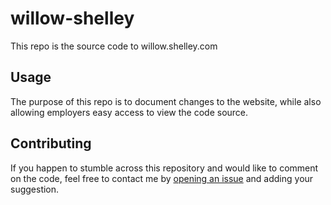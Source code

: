 # willow-shelley

This repo is the source code to willow.shelley.com

## Usage

The purpose of this repo is to document changes to the website, while also allowing employers easy access to view the code source.

## Contributing

If you happen to stumble across this repository and would like to comment on the code, feel free to contact me by [opening an issue](https://github.com/iamwillow/first-javascript-project/issues/new) and adding your suggestion. 